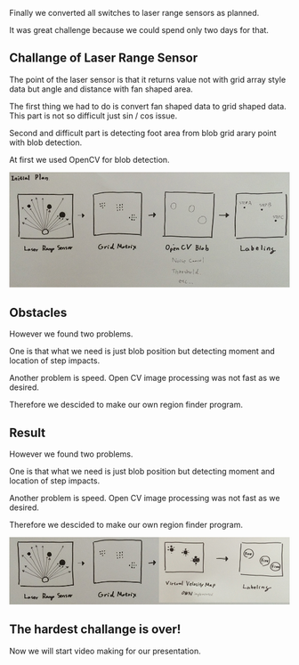 Finally we converted all switches to laser range sensors as planned.

It was great challenge because we could spend only two days for that.


## Challange of Laser Range Sensor

The point of the laser sensor is that it returns value not with grid array style data but angle and distance with fan shaped area.

The first thing we had to do is convert fan shaped data to grid shaped data. This part is not so difficult just sin / cos issue.

Second and difficult part is detecting foot area from blob grid arary point with blob detection.

At first we used OpenCV for blob detection. 

![Exhibition Sketch](../project_images/sketches/sketch_047.jpg?raw=true "Example Image")


## Obstacles

However we found two problems.

One is that what we need is just blob position but detecting moment and location of step impacts.

Another problem is speed. Open CV image processing was not fast as we desired.

Therefore we descided to make our own region finder program.


## Result

However we found two problems.

One is that what we need is just blob position but detecting moment and location of step impacts.

Another problem is speed. Open CV image processing was not fast as we desired.

Therefore we descided to make our own region finder program.


![Exhibition Sketch](../project_images/sketches/sketch_048.jpg?raw=true "Example Image")


## The hardest challange is over!

Now we will start video making for our presentation.







